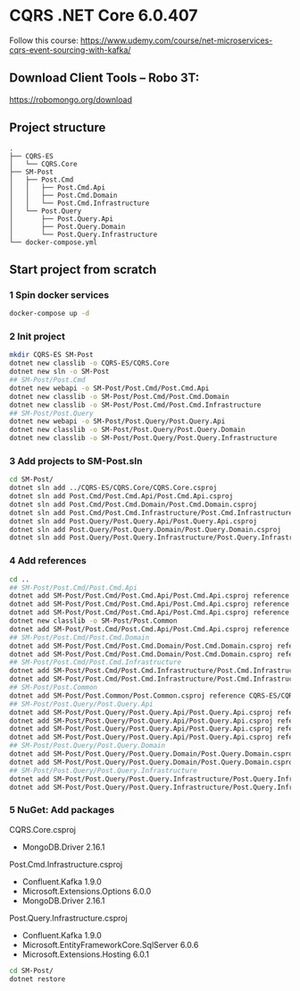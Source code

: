 # CQRS .NET Core 6.0.407
Follow this course: https://www.udemy.com/course/net-microservices-cqrs-event-sourcing-with-kafka/


## Download Client Tools – Robo 3T:
https://robomongo.org/download

## Project structure
```
.
├── CQRS-ES
│   └── CQRS.Core
├── SM-Post
│   ├── Post.Cmd
│   │   ├── Post.Cmd.Api
│   │   ├── Post.Cmd.Domain
│   │   └── Post.Cmd.Infrastructure
│   └── Post.Query
│       ├── Post.Query.Api
│       ├── Post.Query.Domain
│       └── Post.Query.Infrastructure
└── docker-compose.yml
```

## Start project from scratch
### 1 Spin docker services
```bash
docker-compose up -d
```

### 2 Init project
```bash
mkdir CQRS-ES SM-Post
dotnet new classlib -o CQRS-ES/CQRS.Core
dotnet new sln -o SM-Post
## SM-Post/Post.Cmd
dotnet new webapi -o SM-Post/Post.Cmd/Post.Cmd.Api
dotnet new classlib -o SM-Post/Post.Cmd/Post.Cmd.Domain
dotnet new classlib -o SM-Post/Post.Cmd/Post.Cmd.Infrastructure
## SM-Post/Post.Query
dotnet new webapi -o SM-Post/Post.Query/Post.Query.Api
dotnet new classlib -o SM-Post/Post.Query/Post.Query.Domain
dotnet new classlib -o SM-Post/Post.Query/Post.Query.Infrastructure
```

### 3 Add projects to SM-Post.sln
```bash
cd SM-Post/
dotnet sln add ../CQRS-ES/CQRS.Core/CQRS.Core.csproj
dotnet sln add Post.Cmd/Post.Cmd.Api/Post.Cmd.Api.csproj
dotnet sln add Post.Cmd/Post.Cmd.Domain/Post.Cmd.Domain.csproj
dotnet sln add Post.Cmd/Post.Cmd.Infrastructure/Post.Cmd.Infrastructure.csproj
dotnet sln add Post.Query/Post.Query.Api/Post.Query.Api.csproj
dotnet sln add Post.Query/Post.Query.Domain/Post.Query.Domain.csproj
dotnet sln add Post.Query/Post.Query.Infrastructure/Post.Query.Infrastructure.csproj
```

### 4 Add references
```bash
cd ..
## SM-Post/Post.Cmd/Post.Cmd.Api
dotnet add SM-Post/Post.Cmd/Post.Cmd.Api/Post.Cmd.Api.csproj reference CQRS-ES/CQRS.Core/CQRS.Core.csproj
dotnet add SM-Post/Post.Cmd/Post.Cmd.Api/Post.Cmd.Api.csproj reference SM-Post/Post.Cmd/Post.Cmd.Domain/Post.Cmd.Domain.csproj
dotnet add SM-Post/Post.Cmd/Post.Cmd.Api/Post.Cmd.Api.csproj reference SM-Post/Post.Cmd/Post.Cmd.Infrastructure/Post.Cmd.Infrastructure.csproj
dotnet new classlib -o SM-Post/Post.Common
dotnet add SM-Post/Post.Cmd/Post.Cmd.Api/Post.Cmd.Api.csproj reference SM-Post/Post.Common/Post.Common.csproj
## SM-Post/Post.Cmd/Post.Cmd.Domain
dotnet add SM-Post/Post.Cmd/Post.Cmd.Domain/Post.Cmd.Domain.csproj reference CQRS-ES/CQRS.Core/CQRS.Core.csproj
dotnet add SM-Post/Post.Cmd/Post.Cmd.Domain/Post.Cmd.Domain.csproj reference SM-Post/Post.Common/Post.Common.csproj
## SM-Post/Post.Cmd/Post.Cmd.Infrastructure
dotnet add SM-Post/Post.Cmd/Post.Cmd.Infrastructure/Post.Cmd.Infrastructure.csproj reference CQRS-ES/CQRS.Core/CQRS.Core.csproj
dotnet add SM-Post/Post.Cmd/Post.Cmd.Infrastructure/Post.Cmd.Infrastructure.csproj reference SM-Post/Post.Cmd/Post.Cmd.Domain/Post.Cmd.Domain.csproj
## SM-Post/Post.Common
dotnet add SM-Post/Post.Common/Post.Common.csproj reference CQRS-ES/CQRS.Core/CQRS.Core.csproj
## SM-Post/Post.Query/Post.Query.Api
dotnet add SM-Post/Post.Query/Post.Query.Api/Post.Query.Api.csproj reference CQRS-ES/CQRS.Core/CQRS.Core.csproj
dotnet add SM-Post/Post.Query/Post.Query.Api/Post.Query.Api.csproj reference SM-Post/Post.Query/Post.Query.Domain/Post.Query.Domain.csproj
dotnet add SM-Post/Post.Query/Post.Query.Api/Post.Query.Api.csproj reference SM-Post/Post.Query/Post.Query.Infrastructure/Post.Query.Infrastructure.csproj
dotnet add SM-Post/Post.Query/Post.Query.Api/Post.Query.Api.csproj reference SM-Post/Post.Common/Post.Common.csproj
## SM-Post/Post.Query/Post.Query.Domain
dotnet add SM-Post/Post.Query/Post.Query.Domain/Post.Query.Domain.csproj reference CQRS-ES/CQRS.Core/CQRS.Core.csproj
dotnet add SM-Post/Post.Query/Post.Query.Domain/Post.Query.Domain.csproj reference SM-Post/Post.Common/Post.Common.csproj
## SM-Post/Post.Query/Post.Query.Infrastructure
dotnet add SM-Post/Post.Query/Post.Query.Infrastructure/Post.Query.Infrastructure.csproj reference CQRS-ES/CQRS.Core/CQRS.Core.csproj
dotnet add SM-Post/Post.Query/Post.Query.Infrastructure/Post.Query.Infrastructure.csproj reference SM-Post/Post.Query/Post.Query.Domain/Post.Query.Domain.csproj
```

### 5 NuGet: Add packages
CQRS.Core.csproj
- MongoDB.Driver 2.16.1

Post.Cmd.Infrastructure.csproj
- Confluent.Kafka 1.9.0
- Microsoft.Extensions.Options 6.0.0
- MongoDB.Driver 2.16.1

Post.Query.Infrastructure.csproj
- Confluent.Kafka 1.9.0
- Microsoft.EntityFrameworkCore.SqlServer 6.0.6
- Microsoft.Extensions.Hosting 6.0.1
```bash
cd SM-Post/
dotnet restore
```
